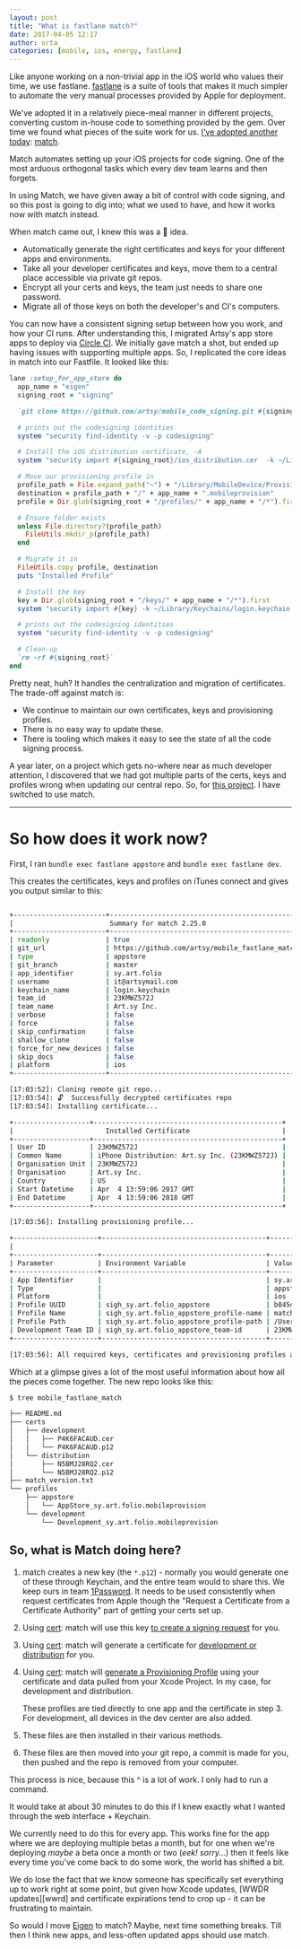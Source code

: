 ```yaml
---
layout: post
title: "What is fastlane match?"
date: 2017-04-05 12:17
author: orta
categories: [mobile, ios, energy, fastlane]
---
```


Like anyone working on a non-trivial app in the iOS world who values their time, we use fastlane. [fastlane][] is a suite
of tools that makes it much simpler to automate the very manual processes provided by Apple for deployment.

We've adopted it in a relatively piece-meal manner in different projects, converting custom in-house code to something 
provided by the gem.  Over time we found what pieces of the suite work for us. [I've adopted another today][pr]: [match][].

Match automates setting up your iOS projects for code signing. One of the most arduous orthogonal tasks which every dev team learns and then forgets.

In using Match, we have given away a bit of control with code signing, and so this post is going to dig into; what we used 
to have, and how it works now with match instead.

<!-- more -->

When match came out, I knew this was a 🌟 idea.

* Automatically generate the right certificates and keys for your different apps and environments.
* Take all your developer certificates and keys, move them to a central place accessible via private git repos.
* Encrypt all your certs and keys, the team just needs to share one password.
* Migrate all of those keys on both the developer's and CI's computers.

You can now have a consistent signing setup between how you work, and how your CI runs. After understanding this, I migrated
Artsy's app store apps to deploy via [Circle CI]. We initially gave match a shot, but ended up having issues with supporting 
multiple apps. So, I replicated the core ideas in match into our Fastfile. It looked like this:

```ruby
lane :setup_for_app_store do
  app_name = "eigen"
  signing_root = "signing"

  `git clone https://github.com/artsy/mobile_code_signing.git #{signing_root}`

  # prints out the codesigning identities
  system "security find-identity -v -p codesigning"

  # Install the iOS distribution certificate, -A
  system "security import #{signing_root}/ios_distribution.cer  -k ~/Library/Keychains/login.keychain -A"

  # Move our provisioning profile in
  profile_path = File.expand_path("~") + "/Library/MobileDevice/Provisioning Profiles/"
  destination = profile_path + "/" + app_name + ".mobileprovision"
  profile = Dir.glob(signing_root + "/profiles/" + app_name + "/*").first

  # Ensure folder exists
  unless File.directory?(profile_path)
    FileUtils.mkdir_p(profile_path)
  end

  # Migrate it in
  FileUtils.copy profile, destination
  puts "Installed Profile"

  # Install the key
  key = Dir.glob(signing_root + "/keys/" + app_name + "/*").first
  system "security import #{key} -k ~/Library/Keychains/login.keychain -P #{ENV['MATCH_PASSWORD']}  -A "

  # prints out the codesigning identities
  system "security find-identity -v -p codesigning"

  # Clean-up
  `rm -rf #{signing_root}`
end
```

Pretty neat, huh? It handles the centralization and migration of certificates. The trade-off against match is:

* We continue to maintain our own certificates, keys and provisioning profiles.
* There is no easy way to update these.
* There is tooling which makes it easy to see the state of all the code signing process.

A year later, on a project which gets no-where near as much developer attention, I discovered that we had got multiple 
parts of the certs, keys and profiles wrong when updating our central repo. So, for [this project][folio]. I have switched to use match.

--- 

# So how does it work now?

First, I ran `bundle exec fastlane appstore` and `bundle exec fastlane dev`.

This creates the certificates, keys and profiles on iTunes connect and gives you output similar to this:

```sh

+-----------------------+------------------------------------------------+
|                        Summary for match 2.25.0                        |
+-----------------------+------------------------------------------------+
| readonly              | true                                           |
| git_url               | https://github.com/artsy/mobile_fastlane_match |
| type                  | appstore                                       |
| git_branch            | master                                         |
| app_identifier        | sy.art.folio                                   |
| username              | it@artsymail.com                               |
| keychain_name         | login.keychain                                 |
| team_id               | 23KMWZ572J                                     |
| team_name             | Art.sy Inc.                                    |
| verbose               | false                                          |
| force                 | false                                          |
| skip_confirmation     | false                                          |
| shallow_clone         | false                                          |
| force_for_new_devices | false                                          |
| skip_docs             | false                                          |
| platform              | ios                                            |
+-----------------------+------------------------------------------------+

[17:03:52]: Cloning remote git repo...
[17:03:54]: 🔓  Successfully decrypted certificates repo
[17:03:54]: Installing certificate...

+-------------------+-----------------------------------------------+
|                       Installed Certificate                       |
+-------------------+-----------------------------------------------+
| User ID           | 23KMWZ572J                                    |
| Common Name       | iPhone Distribution: Art.sy Inc. (23KMWZ572J) |
| Organisation Unit | 23KMWZ572J                                    |
| Organisation      | Art.sy Inc.                                   |
| Country           | US                                            |
| Start Datetime    | Apr  4 13:59:06 2017 GMT                      |
| End Datetime      | Apr  4 13:59:06 2018 GMT                      |
+-------------------+-----------------------------------------------+

[17:03:56]: Installing provisioning profile...

+---------------------+-----------------------------------------+-------------------------------------------------------------------------------------------------------------+
|                                                                       Installed Provisioning Profile                                                                        |
+---------------------+-----------------------------------------+-------------------------------------------------------------------------------------------------------------+
| Parameter           | Environment Variable                    | Value                                                                                                       |
+---------------------+-----------------------------------------+-------------------------------------------------------------------------------------------------------------+
| App Identifier      |                                         | sy.art.folio                                                                                                |
| Type                |                                         | appstore                                                                                                    |
| Platform            |                                         | ios                                                                                                         |
| Profile UUID        | sigh_sy.art.folio_appstore              | b045df0f-a691-4b7a-ac34-8349a3684030                                                                        |
| Profile Name        | sigh_sy.art.folio_appstore_profile-name | match AppStore sy.art.folio                                                                                 |
| Profile Path        | sigh_sy.art.folio_appstore_profile-path | /Users/orta/Library/MobileDevice/Provisioning Profiles/b045df0f-a691-4b7a-ac34-8349a3684030.mobileprovision |
| Development Team ID | sigh_sy.art.folio_appstore_team-id      | 23KMWZ572J                                                                                                  |
+---------------------+-----------------------------------------+-------------------------------------------------------------------------------------------------------------+

[17:03:56]: All required keys, certificates and provisioning profiles are installed 🙌
```

Which at a glimpse gives a lot of the most useful information about how all the pieces come together. The new repo looks like this:

```sh
$ tree mobile_fastlane_match

├── README.md
├── certs
│   ├── development
│   │   ├── P4K6FACAUD.cer
│   │   └── P4K6FACAUD.p12
│   └── distribution
│       ├── N5BMJ28RQ2.cer
│       └── N5BMJ28RQ2.p12
├── match_version.txt
└── profiles
    ├── appstore
    │   └── AppStore_sy.art.folio.mobileprovision
    └── development
        └── Development_sy.art.folio.mobileprovision

```

## So, what is Match doing here?

1. match creates a new key (the `*.p12`) - normally you would generate one of these through Keychain, and the entire team would 
   to share this. We keep ours in team [1Password][]. It needs to be used consistently when request certificates from Apple 
   though the "Request a Certificate from a Certificate Authority" part of getting your certs set up.

2. Using [cert][]: match will use this key [to create a signing request][signing] for you.

3. Using [cert][]: match will generate a certificate for [development or distribution][certs] for you.

4. Using [cert][]: match will [generate a Provisioning Profile][prov] using your certificate and data pulled from your Xcode Project. 
   In my case, for development and distribution.
  
   These profiles are tied directly to one app and the certificate in step 3. For development, all devices in the dev center are also added.

5. These files are then installed in their various methods.

6. These files are then moved into your git repo, a commit is made for you, then pushed and the repo is removed from your computer.

This process is nice, because this ^ is a lot of work. I only had to run a command. 

It would take at about 30 minutes to do this if I knew exactly what I wanted through the web interface + Keychain. 

We currently need to do this for every app. This works fine for the app where we are deploying multiple betas a month, 
but for one when we're deploying _maybe_ a beta once a month or two (_eek! sorry..._) then it feels like every time you've come
back to do some work, the world has shifted a bit.

We do lose the fact that we know someone has specifically set everything up to work right at some point, but given how 
Xcode updates, [WWDR updates][wwrd] and certificate expirations tend to crop up - it can be frustrating to maintain.

So would I move [Eigen][] to match? Maybe, next time something breaks. Till then I think new apps, and less-often updated 
apps should use match.


[Fastlane]: https://fastlane.tools
[match]: https://github.com/fastlane/fastlane/tree/master/match
[First Build]: https://circleci.com/gh/artsy/energy/294
[pr]: https://github.com/artsy/energy/pull/266
[Circle CI]: https://circleci.com
[folio]: http://folio.artsy.net
[cert]: https://github.com/fastlane/fastlane/tree/master/cert
[signing]: https://github.com/fastlane/fastlane/blob/14dea61e4c81bf9be13bb86c09aa225c6e572618/cert/lib/cert/runner.rb#L141
[certs]: https://github.com/fastlane/fastlane/blob/14dea61e4c81bf9be13bb86c09aa225c6e572618/cert/lib/cert/runner.rb#L79
[prov]: https://github.com/fastlane/fastlane/blob/14dea61e4c81bf9be13bb86c09aa225c6e572618/match/lib/match/runner.rb#L133
[1password]: http://1password.com
[wwdr]: http://stackoverflow.com/questions/4057241/iphone-what-is-a-wwdr-intermediate-certificate
[Eigen]: https://github.com/artsy/eigen
